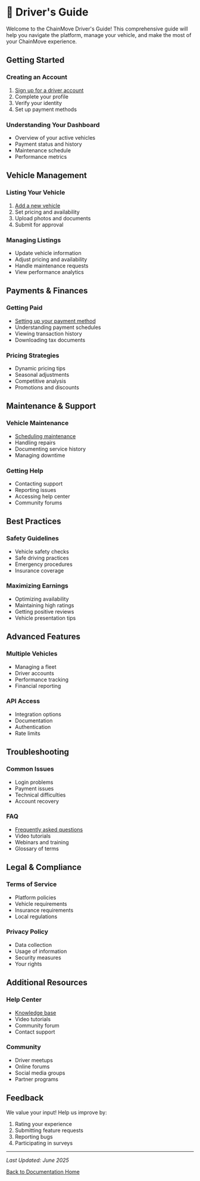 # 🚗 Driver's Guide

Welcome to the ChainMove Driver's Guide! This comprehensive guide will help you navigate the platform, manage your vehicle, and make the most of your ChainMove experience.

## Getting Started

### Creating an Account
1. [Sign up for a driver account](./creating-account.md)
2. Complete your profile
3. Verify your identity
4. Set up payment methods

### Understanding Your Dashboard
- Overview of your active vehicles
- Payment status and history
- Maintenance schedule
- Performance metrics

## Vehicle Management

### Listing Your Vehicle
1. [Add a new vehicle](./listing-vehicle.md)
2. Set pricing and availability
3. Upload photos and documents
4. Submit for approval

### Managing Listings
- Update vehicle information
- Adjust pricing and availability
- Handle maintenance requests
- View performance analytics

## Payments & Finances

### Getting Paid
- [Setting up your payment method](./managing-payments.md)
- Understanding payment schedules
- Viewing transaction history
- Downloading tax documents

### Pricing Strategies
- Dynamic pricing tips
- Seasonal adjustments
- Competitive analysis
- Promotions and discounts

## Maintenance & Support

### Vehicle Maintenance
- [Scheduling maintenance](./vehicle-maintenance.md)
- Handling repairs
- Documenting service history
- Managing downtime

### Getting Help
- Contacting support
- Reporting issues
- Accessing help center
- Community forums

## Best Practices

### Safety Guidelines
- Vehicle safety checks
- Safe driving practices
- Emergency procedures
- Insurance coverage

### Maximizing Earnings
- Optimizing availability
- Maintaining high ratings
- Getting positive reviews
- Vehicle presentation tips

## Advanced Features

### Multiple Vehicles
- Managing a fleet
- Driver accounts
- Performance tracking
- Financial reporting

### API Access
- Integration options
- Documentation
- Authentication
- Rate limits

## Troubleshooting

### Common Issues
- Login problems
- Payment issues
- Technical difficulties
- Account recovery

### FAQ
- [Frequently asked questions](../faq.md)
- Video tutorials
- Webinars and training
- Glossary of terms

## Legal & Compliance

### Terms of Service
- Platform policies
- Vehicle requirements
- Insurance requirements
- Local regulations

### Privacy Policy
- Data collection
- Usage of information
- Security measures
- Your rights

## Additional Resources

### Help Center
- [Knowledge base](https://help.chainmove.io)
- Video tutorials
- Community forum
- Contact support

### Community
- Driver meetups
- Online forums
- Social media groups
- Partner programs

## Feedback

We value your input! Help us improve by:
1. Rating your experience
2. Submitting feature requests
3. Reporting bugs
4. Participating in surveys

---

*Last Updated: June 2025*

[Back to Documentation Home](../../README.md)

